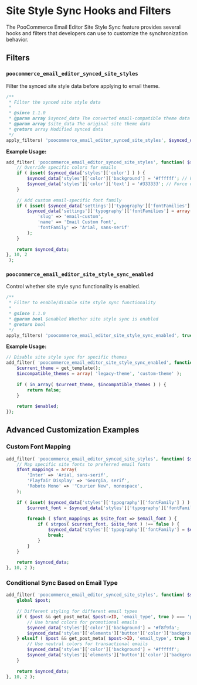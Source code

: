 # Site Style Sync Hooks and Filters

The PooCommerce Email Editor Site Style Sync feature provides several hooks and filters that developers can use to customize the synchronization behavior.

## Filters

### `poocommerce_email_editor_synced_site_styles`

Filter the synced site style data before applying to email theme.

```php
/**
 * Filter the synced site style data
 *
 * @since 1.1.0
 * @param array $synced_data The converted email-compatible theme data
 * @param array $site_data The original site theme data
 * @return array Modified synced data
 */
apply_filters( 'poocommerce_email_editor_synced_site_styles', $synced_data, $site_data );
```

**Example Usage:**

```php
add_filter( 'poocommerce_email_editor_synced_site_styles', function( $synced_data, $site_data ) {
    // Override specific colors for emails
    if ( isset( $synced_data['styles']['color'] ) ) {
        $synced_data['styles']['color']['background'] = '#ffffff'; // Force white background
        $synced_data['styles']['color']['text'] = '#333333'; // Force dark text for readability
    }
    
    // Add custom email-specific font family
    if ( isset( $synced_data['settings']['typography']['fontFamilies'] ) ) {
        $synced_data['settings']['typography']['fontFamilies'] = array(
            'slug' => 'email-custom',
            'name' => 'Email Custom Font',
            'fontFamily' => 'Arial, sans-serif'
        );
    }
    
    return $synced_data;
}, 10, 2
 );
```

### `poocommerce_email_editor_site_style_sync_enabled`

Control whether site style sync functionality is enabled.

```php
/**
 * Filter to enable/disable site style sync functionality
 *
 * @since 1.1.0
 * @param bool $enabled Whether site style sync is enabled
 * @return bool
 */
apply_filters( 'poocommerce_email_editor_site_style_sync_enabled', true );
```

**Example Usage:**

```php
// Disable site style sync for specific themes
add_filter( 'poocommerce_email_editor_site_style_sync_enabled', function( $enabled ) {
    $current_theme = get_template();
    $incompatible_themes = array( 'legacy-theme', 'custom-theme' );
    
    if ( in_array( $current_theme, $incompatible_themes ) ) {
        return false;
    }
    
    return $enabled;
});
```

## Advanced Customization Examples

### Custom Font Mapping

```php
add_filter( 'poocommerce_email_editor_synced_site_styles', function( $synced_data, $site_data ) {
    // Map specific site fonts to preferred email fonts
    $font_mappings = array(
        'Inter' => 'Arial, sans-serif',
        'Playfair Display' => 'Georgia, serif',
        'Roboto Mono' => '"Courier New", monospace',
    );
    
    if ( isset( $synced_data['styles']['typography']['fontFamily'] ) ) {
        $current_font = $synced_data['styles']['typography']['fontFamily'];
        
        foreach ( $font_mappings as $site_font => $email_font ) {
            if ( strpos( $current_font, $site_font ) !== false ) {
                $synced_data['styles']['typography']['fontFamily'] = $email_font;
                break;
            }
        }
    }
    
    return $synced_data;
}, 10, 2 );
```

### Conditional Sync Based on Email Type

```php
add_filter( 'poocommerce_email_editor_synced_site_styles', function( $synced_data, $site_data ) {
    global $post;
    
    // Different styling for different email types
    if ( $post && get_post_meta( $post->ID, 'email_type', true ) === 'promotional' ) {
        // Use brand colors for promotional emails
        $synced_data['styles']['color']['background'] = '#f8f9fa';
        $synced_data['styles']['elements']['button']['color']['background'] = '#007cba';
    } elseif ( $post && get_post_meta( $post->ID, 'email_type', true ) === 'transactional' ) {
        // Use neutral colors for transactional emails
        $synced_data['styles']['color']['background'] = '#ffffff';
        $synced_data['styles']['elements']['button']['color']['background'] = '#666666';
    }
    
    return $synced_data;
}, 10, 2 );
```

